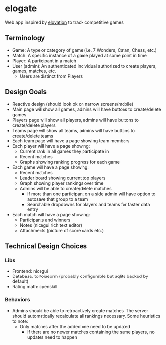 # elogate

Web app inspired by [elovation](https://github.com/elovation/elovation) to track
competitive games.

## Terminology

- Game: A type or category of game (i.e. 7 Wonders, Catan, Chess, etc.)
- Match: A specific instance of a game played at some point in time
- Player: A participant in a match
- User (admin): An authenticated individual authorized to create players, games,
  matches, etc.
  - Users are distinct from Players

## Design Goals

- Reactive design (should look ok on narrow screens/mobile)
- Main page will show all games, admins will have buttons to create/delete games
- Players page will show all players, admins will have buttons to create/delete
  players
- Teams page will show all teams, admins will have buttons to create/delete
  teams
- Each team page will have a page showing team members
- Each player will have a page showing:
  - Current rank in all games they participate in
  - Recent matches
  - Graphs showing ranking progress for each game
- Each game will have a page showing:
  - Recent matches
  - Leader board showing current top players
  - Graph showing player rankings over time
  - Admins will be able to create/delete matches
    - If more than one participant on a side admin will have option to autosave
      that group to a team
    - Searchable dropdowns for players and teams for faster data entry
- Each match will have a page showing:
  - Participants and winners
  - Notes (nicegui rich text editor)
  - Attachments (picture of score cards etc.)

## Technical Design Choices

### Libs

- Frontend: nicegui
- Database: tortoiseorm (probably configurable but sqlite backed by default)
- Rating math: openskill

### Behaviors

- Admins should be able to retroactively create matches. The server should
  automatically recalculate all rankings necessary. Some heuristics to note:
  - Only matches after the added one need to be updated
    - If there are no newer matches containing the same players, no updates need
      to happen
